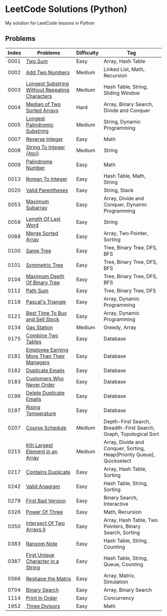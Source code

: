 # LeetCode Solutions (Python)

My solution for LeetCode lessons in Python

## Problems

| Index | Problems | Difficulty | Tag |
| --- | --- | --- | --- |
| 0001 | [Two Sum](https://github.com/ungtsuhan/leetcode-lessons/tree/main/problems/0001_TwoSum) | Easy | Array, Hash Table |
| 0002 | [Add Two Numbers](https://github.com/ungtsuhan/leetcode-lessons/tree/main/problems/0002_AddTwoNumbers) | Medium | Linked List, Math, Recursion |
| 0003 | [Longest Substring Without Repeating Characters](https://github.com/ungtsuhan/leetcode-lessons/tree/main/problems/0003_LongestSubstringWithoutRepeatingCharacters) | Medium | Hash Table, String, Sliding Window |
| 0004 | [Median of Two Sorted Arrays](https://github.com/ungtsuhan/leetcode-lessons/tree/main/problems/0004_MedianOfTwoSortedArrays) | Hard | Array, Binary Search, Divide and Conquer |
| 0005 | [Longest Palindromic Substring](https://github.com/ungtsuhan/leetcode-lessons/tree/main/problems/0005_LongestPalindromicSubstring) | Medium | String, Dynamic Programming |
| 0007 | [Reverse Integer](https://github.com/ungtsuhan/leetcode-lessons/tree/main/problems/0007_ReverseInteger) | Easy | Math |
| 0008 | [String To Integer (Atoi)](https://github.com/ungtsuhan/leetcode-lessons/tree/main/problems/0008_StringToIntegerAtoi) | Medium | String |
| 0009 | [Palindrome Number](https://github.com/ungtsuhan/leetcode-lessons/tree/main/problems/0009_PalindromeNumber) | Easy | Math |
| 0013 | [Roman To Integer](https://github.com/ungtsuhan/leetcode-lessons/tree/main/problems/0013_RomanToInteger) | Easy | Hash Table, Math, String |
| 0020 | [Valid Parentheses](https://github.com/ungtsuhan/leetcode-lessons/tree/main/problems/0020_ValidParentheses) | Easy | String, Stack |
| 0053 | [Maximum Subarray](https://github.com/ungtsuhan/leetcode-lessons/tree/main/problems/0053_MaximumSubArray) | Easy | Array, Divide and Conquer, Dynamic Programming |
| 0058 | [Length Of Last Word](https://github.com/ungtsuhan/leetcode-lessons/tree/main/problems/0058_LengthOfLastWord) | Easy | String |
| 0088 | [Merge Sorted Array](https://github.com/ungtsuhan/leetcode-lessons/tree/main/problems/0088_MergeSortedArray) | Easy | Array, Two Pointer, Sorting |
| 0100 | [Same Tree](https://github.com/ungtsuhan/leetcode-lessons/tree/main/problems/0100_SameTree) | Easy | Tree, Binary Tree, DFS, BFS |
| 0101 | [Symmetric Tree](https://github.com/ungtsuhan/leetcode-lessons/tree/main/problems/0101_SymmetricTree) | Easy | Tree, Binary Tree, DFS, BFS |
| 0104 | [Maximum Depth Of Binary Tree](https://github.com/ungtsuhan/leetcode-lessons/tree/main/problems/0104_MaxDepthOfBinaryTree) | Easy | Tree, Binary Tree, DFS, BFS |
| 0112 | [Path Sum](https://github.com/ungtsuhan/leetcode-lessons/tree/main/problems/0112_PathSum) | Easy | Tree, Binary Tree, DFS |
| 0118 | [Pascal's Triangle](https://github.com/ungtsuhan/leetcode-lessons/tree/main/problems/0118_PascalTriangle) | Easy | Array, Dynamic Programming |
| 0121 | [Best Time To Buy and Sell Stock](https://github.com/ungtsuhan/leetcode-lessons/tree/main/problems/0121_BestTimeToBuyAndSellStock) | Easy | Array, Dynamic Programming |
| 0134 | [Gas Station](https://github.com/ungtsuhan/leetcode-lessons/blob/main/problems/0134_GasStation/0134_GasStation_01.py) | Medium | Greedy, Array |
| 0175 | [Combine Two Tables](https://github.com/ungtsuhan/leetcode-lessons/tree/main/problems/0175_CombineTwoTables) | Easy | Database |
| 0181 | [Employee Earning More Than Their Managers](https://github.com/ungtsuhan/leetcode-lessons/tree/main/problems/0192_DuplicateEmails) | Easy | Database |
| 0182 | [Duplicate Emails](https://github.com/ungtsuhan/leetcode-lessons/tree/main/problems/0181_EmployeeEarningMoreThanTheirManagers) | Easy | Database |
| 0183 | [Customers Who Never Order](https://github.com/ungtsuhan/leetcode-lessons/tree/main/problems/0183_CustomersWhoNeverOrder) | Easy | Database |
| 0196 | [Delete Duplicate Emails](https://github.com/ungtsuhan/leetcode-lessons/tree/main/problems/0196_DeleteDuplicateEmails) | Easy | Database |
| 0197 | [Rising Temperature](https://github.com/ungtsuhan/leetcode-lessons/tree/main/problems/0197_RisingTemperature) | Easy | Database |
| 0207 | [Course Schedule](https://github.com/ungtsuhan/leetcode-lessons/tree/main/problems/0207_CourseSchedule) | Medium | Depth-First Search, Breadth-First Search, Graph, Topological Sort |
| 0215 | [Kth Largest Element in an Array](https://github.com/ungtsuhan/leetcode-lessons/tree/main/problems/0215_KthLargestElementInAnArray) | Medium | Array, Divide and Conquer, Sorting, Heap(Priority Queue), Quickselect |
| 0217 | [Contains Duplicate](https://github.com/ungtsuhan/leetcode-lessons/tree/main/problems/0217_ContainsDuplicate) | Easy | Array, Hash Table, Sorting |
| 0242 | [Valid Anagram](https://github.com/ungtsuhan/leetcode-lessons/tree/main/problems/0242_ValidAnagram) | Easy | Hash Table, String, Sorting |
| 0278 | [First Bad Version](https://github.com/ungtsuhan/leetcode-lessons/blob/main/problems/0278_FirstBadVersion) | Easy | Binary Search, Interactive |
| 0326 | [Power Of Three](https://github.com/ungtsuhan/leetcode-lessons/tree/main/problems/0326_PowerOfThree) | Easy | Math, Recursion |
| 0350 | [Intersect Of Two Arrays II](https://github.com/ungtsuhan/leetcode-lessons/tree/main/problems/0350_IntersectOfTwoArraysII) | Easy | Array, Hash Table, Two Pointers, Binary Search, Sorting |
| 0383 | [Ransom Note](https://github.com/ungtsuhan/leetcode-lessons/tree/main/problems/0383_RansomNote) | Easy | Hash Table, String, Counting |
| 0387 | [First Unique Character in a String](https://github.com/ungtsuhan/leetcode-lessons/tree/main/problems/0387_FirstUniqueCharacterInAString) | Easy | Hash Table, String, Queue, Counting |
| 0566 | [Reshape the Matrix](https://github.com/ungtsuhan/leetcode-lessons/tree/main/problems/0566_ReshapeTheMatrix) | Easy | Array, Matrix, Simulation |
| 0704 | [Binary Search](https://github.com/ungtsuhan/leetcode-lessons/tree/main/problems/0704_BinarySearch) | Easy | Array, Binary Search |
| 1114 | [Print In Order](https://github.com/ungtsuhan/leetcode-lessons/tree/main/problems/1114_PrintInOrder) | Easy | Concurrency |
| 1952 | [Three Divisors](https://github.com/ungtsuhan/leetcode-lessons/tree/main/problems/1952_ThreeDivisors) | Easy | Math |
